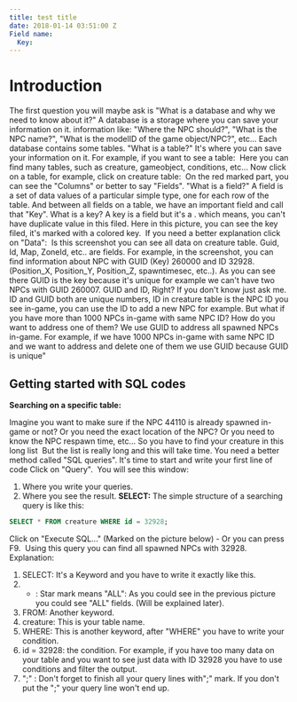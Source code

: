 ```yaml
---
title: test title
date: 2018-01-14 03:51:00 Z
Field name:
  Key: 
---
```


# Introduction
The first question you will maybe ask is "What is a database and why we need to know about it?"
A database is a storage where you can save your information on it. information like: "Where the NPC should?", "What is the NPC name?", "What is the modelID of the game object/NPC?", etc...
Each database contains some tables.
"What is a table?"
It's where you can save your information on it.
For example, if you want to see a table:
<picture>
<img src="https://cdn.discordapp.com/attachments/369829063877066752/372053253653004288/2.JPG" alt="" style="width:auto;">
</picture>
Here you can find many tables, such as creature, gameobject, conditions, etc...
Now click on a table, for example, click on creature table:
<picture>
<img src="https://cdn.discordapp.com/attachments/369829063877066752/372054036267925504/3.JPG" alt="" style="width:auto;">
</picture>
On the red marked part, you can see the "Columns" or better to say "Fields".
"What is a field?"
A field is a set of data values of a particular simple type, one for each row of the table.
And between all fields on a table, we have an important field and call that "Key".
What is a key?
A key is a field but it's a <unique filed>. which means, you can't have duplicate value in this filed.
Here in this picture, you can see the key filed, it's marked with a colored key.
<picture>
<img src="https://cdn.discordapp.com/attachments/369829063877066752/372054594022277130/10.JPG" alt="" style="width:auto;">
</picture>
If you need a better explanation click on "Data":
<picture>
<img src="https://cdn.discordapp.com/attachments/369829063877066752/372055326482235403/4.JPG" alt="" style="width:auto;">
</picture>
Is this screenshot you can see all data on creature table.
Guid, Id, Map, ZoneId, etc.. are fields.
For example, in the screenshot, you can find information about NPC with GUID (Key) 260000 and ID 32928. (Position_X, Position_Y, Position_Z, spawntimesec, etc..).
As you can see there GUID is the key because it's unique for example we can't have two NPCs with GUID 260007.
GUID and ID, Right? If you don't know just ask me.
ID and GUID both are unique numbers, ID in creature table is the NPC ID you see in-game, you can use the ID to add a new NPC for example. But what if you have more than 1000 NPCs in-game with same NPC ID? How do you want to address one of them? We use GUID to address all spawned NPCs in-game. For example, if we have 1000 NPCs in-game with same NPC ID and we want to address and delete one of them we use GUID because GUID is unique"

## Getting started with SQL codes
**Searching on a specific table:**

Imagine you want to make sure if the NPC 44110 is already spawned in-game or not? Or you need the exact location of the NPC? Or you need to know the NPC respawn time, etc...
So you have to find your creature in this long list
<picture>
<img src="https://cdn.discordapp.com/attachments/369829063877066752/372057880104534026/5.JPG" alt="" style="width:auto;">
</picture>
But the list is really long and this will take time.
You need a better method called "SQL queries".
It's time to start and write your first line of code
Click on "Query".
<picture>
<img src="https://cdn.discordapp.com/attachments/369829063877066752/372058231280893953/6.JPG" alt="" style="width:auto;">
</picture>
You will see this window:
<picture>
<img src="https://cdn.discordapp.com/attachments/369829063877066752/372058297806749716/7.JPG" alt="" style="width:auto;">
</picture>
1. Where you write your queries.
2. Where you see the result.
**SELECT:**
The simple structure of a searching query is like this:
```SQL
SELECT * FROM creature WHERE id = 32928;
```
Click on "Execute SQL..." (Marked on the picture below) - Or you can press F9.
<picture>
<img src="https://cdn.discordapp.com/attachments/369829063877066752/372058914927149056/8.JPG" alt="" style="width:auto;">
</picture>
Using this query you can find all spawned NPCs with 32928.
Explanation:
1. SELECT: It's a Keyword and you have to write it exactly like this.
2. * : Star mark means "ALL": As you could see in the previous picture you could see "ALL" fields. (Will be explained later).
3. FROM: Another keyword.
4. creature: This is your table name.
5. WHERE: This is another keyword, after "WHERE" you have to write your condition.
6. id = 32928: the condition. For example, if you have too many data on your table and you want to see just data with ID 32928 you have to use conditions and filter the output.
7. ";" : Don't forget to finish all your query lines with";" mark. If you don't put the ";" your query line won't end up.